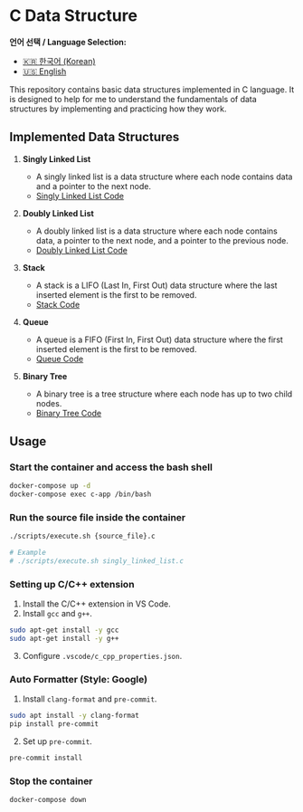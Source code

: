# C Data Structure

**언어 선택 / Language Selection:**

- [🇰🇷 한국어 (Korean)](readme.md)
- [🇺🇸 English](readme.en.md)
  
This repository contains basic data structures implemented in C language. It is designed to help for me to understand the fundamentals of data structures by implementing and practicing how they work.

## Implemented Data Structures

1. **Singly Linked List**
   - A singly linked list is a data structure where each node contains data and a pointer to the next node.
   - [Singly Linked List Code](https://github.com/limJhyeok/c-data-structure/blob/main/app/singly_linked_list.c)
   
2. **Doubly Linked List**
   - A doubly linked list is a data structure where each node contains data, a pointer to the next node, and a pointer to the previous node.
   - [Doubly Linked List Code](https://github.com/limJhyeok/c-data-structure/blob/main/app/doubly_linked_list.c)
   
3. **Stack**
   - A stack is a LIFO (Last In, First Out) data structure where the last inserted element is the first to be removed.
   - [Stack Code](https://github.com/limJhyeok/c-data-structure/blob/main/app/stack.c)
   
4. **Queue**
   - A queue is a FIFO (First In, First Out) data structure where the first inserted element is the first to be removed.
   - [Queue Code](https://github.com/limJhyeok/c-data-structure/blob/main/app/queue.c)
   
5. **Binary Tree**
   - A binary tree is a tree structure where each node has up to two child nodes.
   - [Binary Tree Code](https://github.com/limJhyeok/c-data-structure/blob/main/app/binary_tree.c)

## Usage

### Start the container and access the bash shell
```bash
docker-compose up -d
docker-compose exec c-app /bin/bash
```

### Run the source file inside the container
```bash
./scripts/execute.sh {source_file}.c

# Example
# ./scripts/execute.sh singly_linked_list.c
```

### Setting up C/C++ extension
1. Install the C/C++ extension in VS Code.
2. Install `gcc` and `g++`.
```bash
sudo apt-get install -y gcc
sudo apt-get install -y g++
```
3. Configure `.vscode/c_cpp_properties.json`.

### Auto Formatter (Style: Google)
1. Install `clang-format` and `pre-commit`.
```bash
sudo apt install -y clang-format 
pip install pre-commit
```

2. Set up `pre-commit`.
```bash
pre-commit install
```

### Stop the container
```bash
docker-compose down
```

